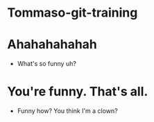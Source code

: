# Tommaso-git-training

# Ahahahahahah
* What's so funny uh?
# You're funny. That's all.
* Funny how? You think I'm a clown?
